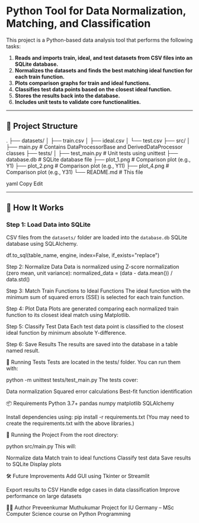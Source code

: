 # Python Tool for Data Normalization, Matching, and Classification

This project is a Python-based data analysis tool that performs the following tasks:

1. **Reads and imports train, ideal, and test datasets from CSV files into an SQLite database.**
2. **Normalizes the datasets and finds the best matching ideal function for each train function.**
3. **Plots comparison graphs for train and ideal functions.**
4. **Classifies test data points based on the closest ideal function.**
5. **Stores the results back into the database.**
6. **Includes unit tests to validate core functionalities.**

---

## 📂 Project Structure

.
├── datasets/
│ ├── train.csv
│ ├── ideal.csv
│ └── test.csv
├── src/
│ ├── main.py # Contains DataProcessorBase and DerivedDataProcessor classes
├── tests/
│ ├── test_main.py # Unit tests using unittest
├── database.db # SQLite database file
├── plot_1.png # Comparison plot (e.g., Y1)
├── plot_2.png # Comparison plot (e.g., Y11)
├── plot_4.png # Comparison plot (e.g., Y31)
└── README.md # This file

yaml
Copy
Edit

---

## 🚀 How It Works

### Step 1: Load Data into SQLite

CSV files from the `datasets/` folder are loaded into the `database.db` SQLite database using SQLAlchemy.

df.to_sql(table_name, engine, index=False, if_exists="replace")

Step 2: Normalize Data
Data is normalized using Z-score normalization (zero mean, unit variance):
normalized_data = (data - data.mean()) / data.std()

Step 3: Match Train Functions to Ideal Functions
The ideal function with the minimum sum of squared errors (SSE) is selected for each train function.

Step 4: Plot Data
Plots are generated comparing each normalized train function to its closest ideal match using Matplotlib.

Step 5: Classify Test Data
Each test data point is classified to the closest ideal function by minimum absolute Y-difference.

Step 6: Save Results
The results are saved into the database in a table named result.

🧪 Running Tests
Tests are located in the tests/ folder. You can run them with:

python -m unittest tests/test_main.py
The tests cover:

Data normalization
Squared error calculations
Best-fit function identification

📦 Requirements
Python 3.7+
pandas
numpy
matplotlib
SQLAlchemy

Install dependencies using:
pip install -r requirements.txt
(You may need to create the requirements.txt with the above libraries.)

🏁 Running the Project
From the root directory:

python src/main.py
This will:

Normalize data
Match train to ideal functions
Classify test data
Save results to SQLite
Display plots

🛠 Future Improvements
Add GUI using Tkinter or Streamlit

Export results to CSV
Handle edge cases in data classification
Improve performance on large datasets

👨‍💻 Author
Preveenkumar Muthukumar
Project for IU Germany – MSc Computer Science course on Python Programming


